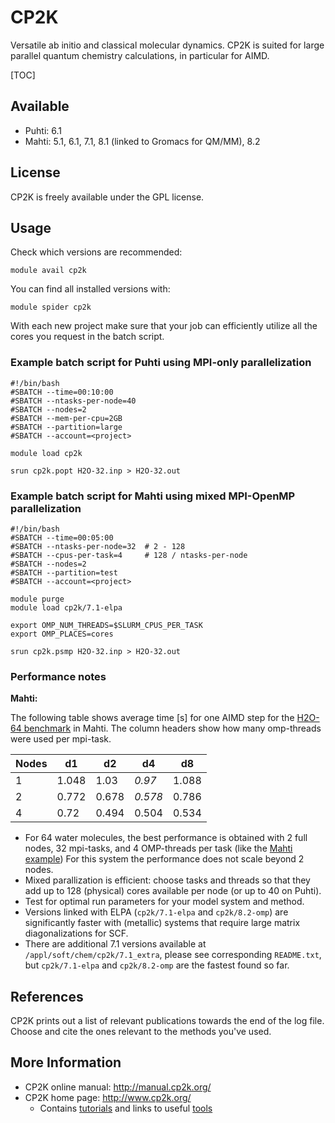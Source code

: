 # CP2K

Versatile ab initio and classical molecular dynamics. CP2K is suited for large parallel quantum chemistry calculations, in
particular for AIMD.

[TOC]

## Available

* Puhti: 6.1
* Mahti: 5.1, 6.1, 7.1, 8.1 (linked to Gromacs for QM/MM), 8.2

## License

CP2K is freely available under the GPL license.

## Usage

Check which versions are recommended:

    module avail cp2k

You can find all installed versions with:

    module spider cp2k

With each new project make sure that your job can efficiently
utilize all the cores you request in the batch script.

### Example batch script for Puhti using MPI-only parallelization

```
#!/bin/bash
#SBATCH --time=00:10:00
#SBATCH --ntasks-per-node=40
#SBATCH --nodes=2
#SBATCH --mem-per-cpu=2GB
#SBATCH --partition=large
#SBATCH --account=<project>

module load cp2k

srun cp2k.popt H2O-32.inp > H2O-32.out
```

### Example batch script for Mahti using mixed MPI-OpenMP parallelization

```
#!/bin/bash
#SBATCH --time=00:05:00
#SBATCH --ntasks-per-node=32  # 2 - 128
#SBATCH --cpus-per-task=4     # 128 / ntasks-per-node
#SBATCH --nodes=2
#SBATCH --partition=test
#SBATCH --account=<project>

module purge
module load cp2k/7.1-elpa

export OMP_NUM_THREADS=$SLURM_CPUS_PER_TASK
export OMP_PLACES=cores

srun cp2k.psmp H2O-32.inp > H2O-32.out
```

### Performance notes

**Mahti:**

The following table shows average time [s] for one AIMD step for the [H2O-64 benchmark](https://github.com/cp2k/cp2k/blob/master/benchmarks/QS/H2O-64.inp)
in Mahti. The column headers show how many omp-threads were used per mpi-task.

Nodes|d1|d2|d4|d8
-|--|--|--|--
1|1.048|1.03|*0.97*|1.088
2|0.772|0.678|*0.578*|0.786
4|0.72|0.494|0.504|0.534

* For 64 water molecules, the best performance is obtained with 2 full nodes, 32 mpi-tasks,
  and 4 OMP-threads per task (like the [Mahti example](#example-batch-script-for-mahti-using-mixed-mpi-openmp-parallelization))
  For this system the performance does not scale beyond 2 nodes.
* Mixed parallization is efficient: choose tasks and threads so that they add up to 128
  (physical) cores available per node (or up to 40 on Puhti).
* Test for optimal run parameters for your model system and method.
* Versions linked with ELPA (`cp2k/7.1-elpa` and `cp2k/8.2-omp`) are
  significantly faster with (metallic) systems that require large matrix diagonalizations
  for SCF.
* There are additional 7.1 versions available at `/appl/soft/chem/cp2k/7.1_extra`, please
  see corresponding `README.txt`, but `cp2k/7.1-elpa` and `cp2k/8.2-omp` are the fastest found so far.

## References

CP2K prints out a list of relevant publications towards the end of the
log file. Choose and cite the ones relevant to the methods you've used.

## More Information

* CP2K online manual: <http://manual.cp2k.org/>
* CP2K home page: <http://www.cp2k.org/>
  * Contains [tutorials](https://www.cp2k.org/howto) and links to useful [tools](https://www.cp2k.org/tools)

